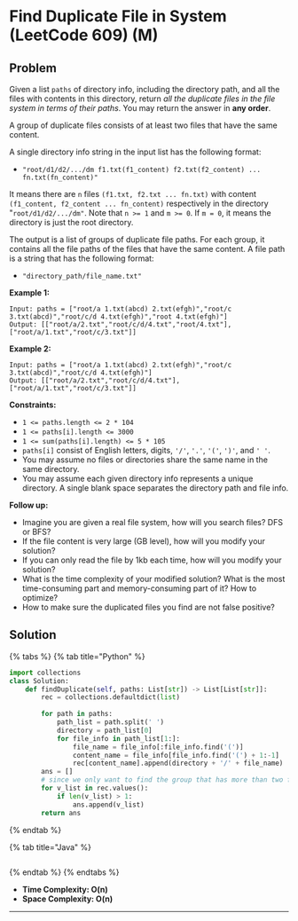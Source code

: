 # Find Duplicate File in System (LeetCode 609) (M)

## Problem

Given a list `paths` of directory info, including the directory path, and all the files with contents in this directory, return _all the duplicate files in the file system in terms of their paths_. You may return the answer in **any order**.

A group of duplicate files consists of at least two files that have the same content.

A single directory info string in the input list has the following format:

* `"root/d1/d2/.../dm f1.txt(f1_content) f2.txt(f2_content) ... fn.txt(fn_content)"`

It means there are `n` files `(f1.txt, f2.txt ... fn.txt)` with content `(f1_content, f2_content ... fn_content)` respectively in the directory "`root/d1/d2/.../dm"`. Note that `n >= 1` and `m >= 0`. If `m = 0`, it means the directory is just the root directory.

The output is a list of groups of duplicate file paths. For each group, it contains all the file paths of the files that have the same content. A file path is a string that has the following format:

* `"directory_path/file_name.txt"`

&#x20;

**Example 1:**

```
Input: paths = ["root/a 1.txt(abcd) 2.txt(efgh)","root/c 3.txt(abcd)","root/c/d 4.txt(efgh)","root 4.txt(efgh)"]
Output: [["root/a/2.txt","root/c/d/4.txt","root/4.txt"],["root/a/1.txt","root/c/3.txt"]]
```

**Example 2:**

```
Input: paths = ["root/a 1.txt(abcd) 2.txt(efgh)","root/c 3.txt(abcd)","root/c/d 4.txt(efgh)"]
Output: [["root/a/2.txt","root/c/d/4.txt"],["root/a/1.txt","root/c/3.txt"]]
```

&#x20;

**Constraints:**

* `1 <= paths.length <= 2 * 104`
* `1 <= paths[i].length <= 3000`
* `1 <= sum(paths[i].length) <= 5 * 105`
* `paths[i]` consist of English letters, digits, `'/'`, `'.'`, `'('`, `')'`, and `' '`.
* You may assume no files or directories share the same name in the same directory.
* You may assume each given directory info represents a unique directory. A single blank space separates the directory path and file info.

&#x20;

**Follow up:**

* Imagine you are given a real file system, how will you search files? DFS or BFS?
* If the file content is very large (GB level), how will you modify your solution?
* If you can only read the file by 1kb each time, how will you modify your solution?
* What is the time complexity of your modified solution? What is the most time-consuming part and memory-consuming part of it? How to optimize?
* How to make sure the duplicated files you find are not false positive?



## Solution&#x20;

{% tabs %}
{% tab title="Python" %}
```python
import collections
class Solution:
    def findDuplicate(self, paths: List[str]) -> List[List[str]]:
        rec = collections.defaultdict(list)
        
        for path in paths:
            path_list = path.split(' ')
            directory = path_list[0]
            for file_info in path_list[1:]:
                file_name = file_info[:file_info.find('(')]
                content_name = file_info[file_info.find('(') + 1:-1]
                rec[content_name].append(directory + '/' + file_name)
        ans = []
        # since we only want to find the group that has more than two files sharing the same content
        for v_list in rec.values():
            if len(v_list) > 1:
                ans.append(v_list)
        return ans
```
{% endtab %}

{% tab title="Java" %}
```java
```
{% endtab %}
{% endtabs %}

* **Time Complexity: O(n)**
* **Space Complexity: O(n)**

****
